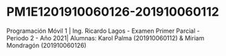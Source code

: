 # PM1E1201910060126-201910060112
Programación Móvil 1 | Ing. Ricardo Lagos - Examen Primer Parcial - Periodo 2 - Año 2021| Alumnas: Karol Palma (201910060112) &amp; Miriam Mondragón (201910060126)

